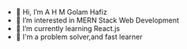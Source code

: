 - 👋 Hi, I’m A H M Golam Hafiz
- 👀 I’m interested in MERN Stack Web Development
- 🌱 I’m currently learning React.js
- 💞️ I'm a problem solver,and fast learner

<!---
hafiz229/hafiz229 is a ✨ special ✨ repository because its `README.md` (this file) appears on your GitHub profile.
You can click the Preview link to take a look at your changes.
--->
